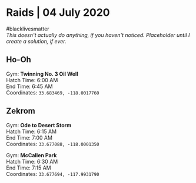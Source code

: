 # Raids | 04 July 2020
#blacklivesmatter</br>
*This doesn't actually do anything, if you haven't noticed. Placeholder until I create a solution, if ever.*

## Ho-Oh

Gym: **Twinning No. 3 Oil Well**<br/>
Hatch Time: 6:00 AM<br/>
End Time: 6:45 AM<br/>
Coordinates: ``33.683469, -118.0017760``


## Zekrom

Gym: **Ode to Desert Storm**<br/>
Hatch Time: 6:15 AM<br/>
End Time: 7:00 AM<br/>
Coordinates: ``33.677088, -118.0001350``

Gym: **McCallen Park**<br/>
Hatch Time: 6:30 AM<br/>
End Time: 7:15 AM<br/>
Coordinates: ``33.677694, -117.9931790``
